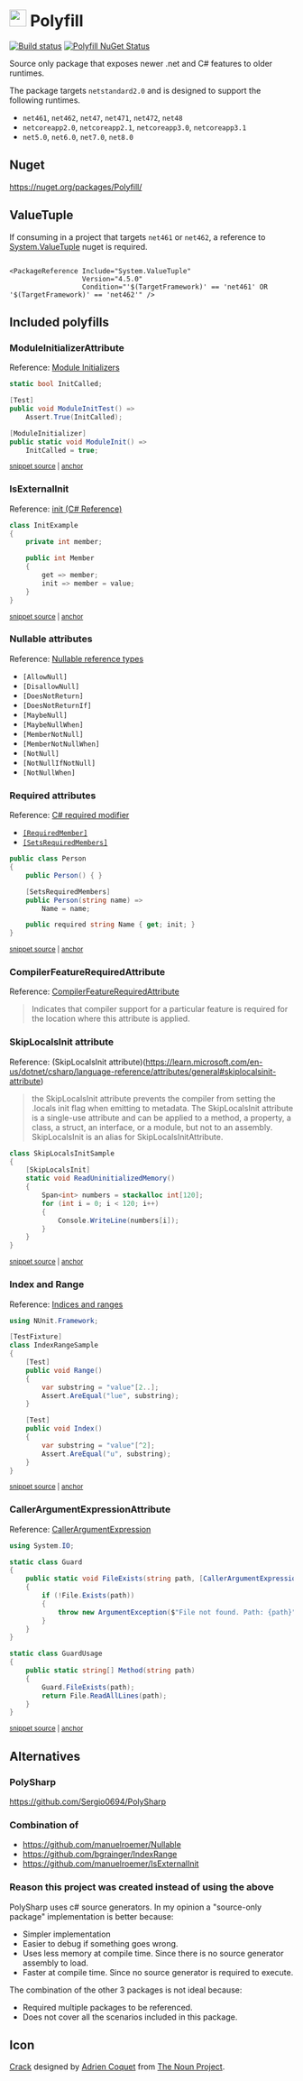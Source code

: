 # <img src="/src/icon.png" height="30px"> Polyfill

[![Build status](https://ci.appveyor.com/api/projects/status/s6eqqg4ipeovebgd?svg=true)](https://ci.appveyor.com/project/SimonCropp/Polyfill)
[![Polyfill NuGet Status](https://img.shields.io/nuget/v/Polyfill.svg)](https://www.nuget.org/packages/Polyfill/)

Source only package that exposes newer .net and C# features to older runtimes.

The package targets `netstandard2.0` and is designed to support the following runtimes.

 * `net461`, `net462`, `net47`, `net471`, `net472`, `net48`
 * `netcoreapp2.0`, `netcoreapp2.1`, `netcoreapp3.0`, `netcoreapp3.1`
 * `net5.0`, `net6.0`, `net7.0`, `net8.0`

## Nuget

https://nuget.org/packages/Polyfill/


## ValueTuple

If consuming in a project that targets `net461` or `net462`, a reference to [System.ValueTuple](https://www.nuget.org/packages/System.ValueTuple/) nuget is required.

```

<PackageReference Include="System.ValueTuple"
                  Version="4.5.0"
                  Condition="'$(TargetFramework)' == 'net461' OR '$(TargetFramework)' == 'net462'" />
```


## Included polyfills


### ModuleInitializerAttribute

Reference: [Module Initializers](https://learn.microsoft.com/en-us/dotnet/csharp/language-reference/proposals/csharp-9.0/module-initializers)

<!-- snippet: ModuleInitializerAttribute -->
<a id='snippet-moduleinitializerattribute'></a>
```cs
static bool InitCalled;

[Test]
public void ModuleInitTest() =>
    Assert.True(InitCalled);

[ModuleInitializer]
public static void ModuleInit() =>
    InitCalled = true;
```
<sup><a href='/src/Tests/ModuleInitSample.cs#L6-L18' title='Snippet source file'>snippet source</a> | <a href='#snippet-moduleinitializerattribute' title='Start of snippet'>anchor</a></sup>
<!-- endSnippet -->


### IsExternalInit

Reference: [init (C# Reference)](https://learn.microsoft.com/en-us/dotnet/csharp/language-reference/keywords/init)

<!-- snippet: IsExternalInit -->
<a id='snippet-isexternalinit'></a>
```cs
class InitExample
{
    private int member;

    public int Member
    {
        get => member;
        init => member = value;
    }
}
```
<sup><a href='/src/Tests/MyRecord.cs#L1-L14' title='Snippet source file'>snippet source</a> | <a href='#snippet-isexternalinit' title='Start of snippet'>anchor</a></sup>
<!-- endSnippet -->


### Nullable attributes

Reference: [Nullable reference types](https://learn.microsoft.com/en-us/dotnet/csharp/nullable-references)

  * `[AllowNull]`
  * `[DisallowNull]`
  * `[DoesNotReturn]`
  * `[DoesNotReturnIf]`
  * `[MaybeNull]`
  * `[MaybeNullWhen]`
  * `[MemberNotNull]`
  * `[MemberNotNullWhen]`
  * `[NotNull]`
  * `[NotNullIfNotNull]`
  * `[NotNullWhen]`


### Required attributes

Reference: [C# required modifier](https://learn.microsoft.com/en-us/dotnet/csharp/language-reference/keywords/required)

 * [`[RequiredMember]`](https://learn.microsoft.com/en-us/dotnet/api/system.runtime.compilerservices.requiredmemberattribute)
 * [`[SetsRequiredMembers]`](https://learn.microsoft.com/en-us/dotnet/api/system.diagnostics.codeanalysis.setsrequiredmembersattribute)

<!-- snippet: Required -->
<a id='snippet-required'></a>
```cs
public class Person
{
    public Person() { }

    [SetsRequiredMembers]
    public Person(string name) =>
        Name = name;

    public required string Name { get; init; }
}
```
<sup><a href='/src/Tests/Required.cs#L2-L13' title='Snippet source file'>snippet source</a> | <a href='#snippet-required' title='Start of snippet'>anchor</a></sup>
<!-- endSnippet -->


### CompilerFeatureRequiredAttribute

Reference: [CompilerFeatureRequiredAttribute](https://learn.microsoft.com/en-us/dotnet/api/system.runtime.compilerservices.compilerfeaturerequiredattribute)

> Indicates that compiler support for a particular feature is required for the location where this attribute is applied.


### SkipLocalsInit attribute

Reference: (SkipLocalsInit attribute)(https://learn.microsoft.com/en-us/dotnet/csharp/language-reference/attributes/general#skiplocalsinit-attribute)

> the SkipLocalsInit attribute prevents the compiler from setting the .locals init flag when emitting to metadata. The SkipLocalsInit attribute is a single-use attribute and can be applied to a method, a property, a class, a struct, an interface, or a module, but not to an assembly. SkipLocalsInit is an alias for SkipLocalsInitAttribute.

<!-- snippet: SkipLocalsInit -->
<a id='snippet-skiplocalsinit'></a>
```cs
class SkipLocalsInitSample
{
    [SkipLocalsInit]
    static void ReadUninitializedMemory()
    {
        Span<int> numbers = stackalloc int[120];
        for (int i = 0; i < 120; i++)
        {
            Console.WriteLine(numbers[i]);
        }
    }
}
```
<sup><a href='/src/Tests/SkipLocalsInitExample.cs#L1-L16' title='Snippet source file'>snippet source</a> | <a href='#snippet-skiplocalsinit' title='Start of snippet'>anchor</a></sup>
<!-- endSnippet -->


### Index and Range

Reference: [Indices and ranges](https://learn.microsoft.com/en-us/dotnet/csharp/tutorials/ranges-indexes)

<!-- snippet: IndexRange -->
<a id='snippet-indexrange'></a>
```cs
using NUnit.Framework;

[TestFixture]
class IndexRangeSample
{
    [Test]
    public void Range()
    {
        var substring = "value"[2..];
        Assert.AreEqual("lue", substring);
    }

    [Test]
    public void Index()
    {
        var substring = "value"[^2];
        Assert.AreEqual("u", substring);
    }
}
```
<sup><a href='/src/Tests/IndexRangeSample.cs#L1-L23' title='Snippet source file'>snippet source</a> | <a href='#snippet-indexrange' title='Start of snippet'>anchor</a></sup>
<!-- endSnippet -->


### CallerArgumentExpressionAttribute

Reference: [CallerArgumentExpression](https://learn.microsoft.com/en-us/dotnet/csharp/language-reference/proposals/csharp-10.0/caller-argument-expression)

<!-- snippet: CallerArgumentExpression -->
<a id='snippet-callerargumentexpression'></a>
```cs
using System.IO;

static class Guard
{
    public static void FileExists(string path, [CallerArgumentExpression("path")] string argumentName = "")
    {
        if (!File.Exists(path))
        {
            throw new ArgumentException($"File not found. Path: {path}", argumentName);
        }
    }
}

static class GuardUsage
{
    public static string[] Method(string path)
    {
        Guard.FileExists(path);
        return File.ReadAllLines(path);
    }
}
```
<sup><a href='/src/Tests/Guard.cs#L2-L26' title='Snippet source file'>snippet source</a> | <a href='#snippet-callerargumentexpression' title='Start of snippet'>anchor</a></sup>
<!-- endSnippet -->


## Alternatives


### PolySharp

https://github.com/Sergio0694/PolySharp


### Combination of

 * https://github.com/manuelroemer/Nullable
 * https://github.com/bgrainger/IndexRange
 * https://github.com/manuelroemer/IsExternalInit


### Reason this project was created instead of using the above

PolySharp uses c# source generators. In my opinion a "source-only package" implementation is better because:

 * Simpler implementation
 * Easier to debug if something goes wrong.
 * Uses less memory at compile time. Since there is no source generator assembly to load.
 * Faster at compile time. Since no source generator is required to execute.

The combination of the other 3 packages is not ideal because:

 * Required multiple packages to be referenced.
 * Does not cover all the scenarios included in this package.


## Icon

[Crack](https://thenounproject.com/term/crack/3968590/) designed by [Adrien Coquet](https://thenounproject.com/coquet_adrien/) from [The Noun Project](https://thenounproject.com).
